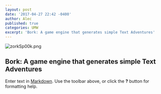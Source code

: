 ```yaml
---
layout: post
date: '2017-04-27 22:42 -0400'
author: Alec
published: true
categories: UMW
excerpt: 'Bork: A game engine that generates simple Text Adventures'
---
```

![zorkSp00k.png]({{site.baseurl}}/img/zorkSp00k.png)

## Bork: A game engine that generates simple Text Adventures

Enter text in [Markdown](http://daringfireball.net/projects/markdown/). Use the toolbar above, or click the **?** button for formatting help.
